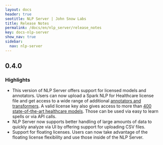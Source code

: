 ```yaml
---
layout: docs
header: true
seotitle: NLP Server | John Snow Labs
title: Release Notes
permalink: /docs/en/nlp_server/release_notes
key: docs-nlp-server
show_nav: true
sidebar:
  nav: nlp-server
---
```


## 0.4.0

### Highlights

- This version of NLP Server offers support for licensed models and annotators. Users can now upload a Spark NLP for Healthcare license file and get access to a wide range of additional [annotators and transformers](https://nlp.johnsnowlabs.com/docs/en/licensed_annotators). A valid license key also gives access to more than [400 state-of-the-art healthcare models](https://nlp.johnsnowlabs.com/models?edition=Spark+NLP+for+Healthcare). Those can be used via easy to learn spells or via API calls.  
- NLP Server now supports better handling of large amounts of data to quickly analyze via UI by offering support for uploading CSV files.
- Support for floating licenses. Users can now take advantage of the floating license flexibility and use those inside of the NLP Server. 

